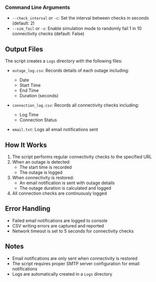 
### Command Line Arguments

- `--check_interval` or `-c`: Set the interval between checks in seconds (default: 2)
- `--sim_fail` or `-s`: Enable simulation mode to randomly fail 1 in 10 connectivity checks (default: False)

## Output Files

The script creates a `Logs` directory with the following files:

- `outage_log.csv`: Records details of each outage including:
  - Date
  - Start Time
  - End Time
  - Duration (seconds)
  
- `connection_log.csv`: Records all connectivity checks including:
  - Log Time
  - Connection Status

- `email.txt`: Logs all email notifications sent

## How It Works

1. The script performs regular connectivity checks to the specified URL
2. When an outage is detected:
   - The start time is recorded
   - The outage is logged
3. When connectivity is restored:
   - An email notification is sent with outage details
   - The outage duration is calculated and logged
4. All connection checks are continuously logged

## Error Handling

- Failed email notifications are logged to console
- CSV writing errors are captured and reported
- Network timeout is set to 5 seconds for connectivity checks

## Notes

- Email notifications are only sent when connectivity is restored
- The script requires proper SMTP server configuration for email notifications
- Logs are automatically created in a `Logs` directory
